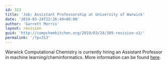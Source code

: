 ```yaml
---
id: 313
title: 'Job: Assistant Professorship at University of Warwick'
date: '2019-03-24T22:26:49+00:00'
author: 'Garrett Morris'
layout: revision
guid: 'http://compchemkitchen.org/2019/03/24/309-revision-v1/'
permalink: '/?p=313'
---
```


Warwick Computational Chemistry is currently hiring an Assistant Professor in machine learning/cheminformatics. More information can be found [here](https://atsv7.wcn.co.uk/search_engine/jobs.cgi?amNvZGU9MTc5NDQ1OSZ2dF90ZW1wbGF0ZT0xNDU3Jm93bmVyPTUwNjI0NTImb3duZXJ0eXBlPWZhaXImYnJhbmRfaWQ9MCZ2YWNfeHRyYTUwNjI0NTIuNTJfNTA2MjQ1Mj0yMzk5MTcmcG9zdGluZ19jb2RlPTYzNQ%3D%3D&jcode=1794459&vt_template=1457&owner=5062452&ownertype=fair&brand_id=0&vac_xtra5062452.52_5062452=239917&posting_code=635).
